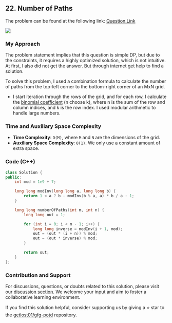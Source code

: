 ## 22. Number of Paths
The problem can be found at the following link: [Question Link](https://practice.geeksforgeeks.org/problems/number-of-paths0926/1)

![](https://badgen.net/badge/Level/Medium/yellow)

### My Approach

The problem statement implies that this question is simple DP, but due to the constraints, it requires a highly optimized solution, which is not intuitive. At first, I also did not get the answer. But through internet get help to find a solution.

To solve this problem, I used a combination formula to calculate the number of paths from the top-left corner to the bottom-right corner of an MxN grid. 
- I start iteration through the rows of the grid, and for each row, I calculate the [binomial coefficient](https://cp-algorithms.com/combinatorics/binomial-coefficients.html "binomial coefficient") (n choose k), where n is the sum of the row and column indices, and k is the row index. I used modular arithmetic to handle large numbers.

### Time and Auxiliary Space Complexity

- **Time Complexity**: `O(M)`, where `M` and `N` are the dimensions of the grid. 
- **Auxiliary Space Complexity**: `O(1)`. We only use a constant amount of extra space.

### Code (C++)
```cpp
class Solution {
public:
    int mod = 1e9 + 7;

    long long modInv(long long a, long long b) {
        return 1 < a ? b - modInv(b % a, a) * b / a : 1;
    }

    long long numberOfPaths(int m, int n) {
        long long out = 1;

        for (int i = 0; i < m - 1; i++) {
            long long inverse = modInv(i + 1, mod);
            out = (out * (i + n)) % mod;
            out = (out * inverse) % mod;
        }

        return out;
    }
};
```

### Contribution and Support

For discussions, questions, or doubts related to this solution, please visit our [discussion section](https://github.com/getlost01/gfg-potd/discussions). We welcome your input and aim to foster a collaborative learning environment.

If you find this solution helpful, consider supporting us by giving a ⭐ star to the [getlost01/gfg-potd](https://github.com/getlost01/gfg-potd) repository.
